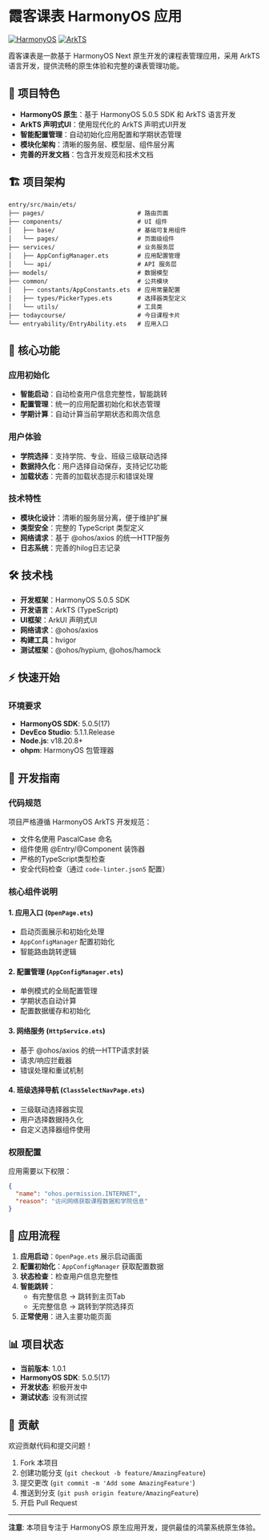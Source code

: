 # 霞客课表 HarmonyOS 应用

[![HarmonyOS](https://img.shields.io/badge/HarmonyOS-5.0.5-blue)](https://developer.harmonyos.com/)
[![ArkTS](https://img.shields.io/badge/ArkTS-TypeScript-blue)](https://developer.harmonyos.com/cn/docs/documentation/doc-guides/arkts-get-started-0000001504769321)

霞客课表是一款基于 HarmonyOS Next 原生开发的课程表管理应用，采用 ArkTS 语言开发，提供流畅的原生体验和完整的课表管理功能。

## 🌟 项目特色

- **HarmonyOS 原生**：基于 HarmonyOS 5.0.5 SDK 和 ArkTS 语言开发
- **ArkTS 声明式UI**：使用现代化的 ArkTS 声明式UI开发
- **智能配置管理**：自动初始化应用配置和学期状态管理
- **模块化架构**：清晰的服务层、模型层、组件层分离
- **完善的开发文档**：包含开发规范和技术文档

## 🏗️ 项目架构

```
entry/src/main/ets/
├── pages/                          # 路由页面
├── components/                     # UI 组件
│   ├── base/                       # 基础可复用组件
│   └── pages/                      # 页面级组件
├── services/                       # 业务服务层
│   ├── AppConfigManager.ets        # 应用配置管理
│   └── api/                        # API 服务层
├── models/                         # 数据模型
├── common/                         # 公共模块
│   ├── constants/AppConstants.ets  # 应用常量配置
│   ├── types/PickerTypes.ets       # 选择器类型定义
│   └── utils/                      # 工具类
├── todaycourse/                    # 今日课程卡片
└── entryability/EntryAbility.ets   # 应用入口
```

## 📱 核心功能

### 应用初始化

- **智能启动**：自动检查用户信息完整性，智能跳转
- **配置管理**：统一的应用配置初始化和状态管理
- **学期计算**：自动计算当前学期状态和周次信息

### 用户体验

- **学院选择**：支持学院、专业、班级三级联动选择
- **数据持久化**：用户选择自动保存，支持记忆功能
- **加载状态**：完善的加载状态提示和错误处理

### 技术特性

- **模块化设计**：清晰的服务层分离，便于维护扩展
- **类型安全**：完整的 TypeScript 类型定义
- **网络请求**：基于 @ohos/axios 的统一HTTP服务
- **日志系统**：完善的hilog日志记录

## 🛠️ 技术栈

- **开发框架**：HarmonyOS 5.0.5 SDK
- **开发语言**：ArkTS (TypeScript)
- **UI框架**：ArkUI 声明式UI
- **网络请求**：@ohos/axios
- **构建工具**：hvigor
- **测试框架**：@ohos/hypium, @ohos/hamock

## ⚡ 快速开始

### 环境要求

- **HarmonyOS SDK**: 5.0.5(17)
- **DevEco Studio**: 5.1.1.Release
- **Node.js**: v18.20.8+
- **ohpm**: HarmonyOS 包管理器

## 🔧 开发指南

### 代码规范

项目严格遵循 HarmonyOS ArkTS 开发规范：

- 文件名使用 PascalCase 命名
- 组件使用 @Entry/@Component 装饰器
- 严格的TypeScript类型检查
- 安全代码检查（通过 `code-linter.json5` 配置）

### 核心组件说明

#### 1. 应用入口 (`OpenPage.ets`)

- 启动页面展示和初始化处理
- `AppConfigManager` 配置初始化
- 智能路由跳转逻辑

#### 2. 配置管理 (`AppConfigManager.ets`)

- 单例模式的全局配置管理
- 学期状态自动计算
- 配置数据缓存和初始化

#### 3. 网络服务 (`HttpService.ets`)

- 基于 @ohos/axios 的统一HTTP请求封装
- 请求/响应拦截器
- 错误处理和重试机制

#### 4. 班级选择导航 (`ClassSelectNavPage.ets`)

- 三级联动选择器实现
- 用户选择数据持久化
- 自定义选择器组件使用

### 权限配置

应用需要以下权限：

```json
{
  "name": "ohos.permission.INTERNET",
  "reason": "访问网络获取课程数据和学院信息"
}
```

## 🚀 应用流程

1. **应用启动**：`OpenPage.ets` 展示启动画面
2. **配置初始化**：`AppConfigManager` 获取配置数据
3. **状态检查**：检查用户信息完整性
4. **智能跳转**：
    - 有完整信息 → 跳转到主页Tab
    - 无完整信息 → 跳转到学院选择页
5. **正常使用**：进入主要功能页面

## 📊 项目状态

- **当前版本**: 1.0.1
- **HarmonyOS SDK**: 5.0.5(17)
- **开发状态**: 积极开发中
- **测试状态**: 没有测试捏

## 🤝 贡献

欢迎贡献代码和提交问题！

1. Fork 本项目
2. 创建功能分支 (`git checkout -b feature/AmazingFeature`)
3. 提交更改 (`git commit -m 'Add some AmazingFeature'`)
4. 推送到分支 (`git push origin feature/AmazingFeature`)
5. 开启 Pull Request

---

**注意**: 本项目专注于 HarmonyOS 原生应用开发，提供最佳的鸿蒙系统原生体验。